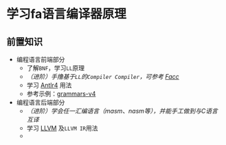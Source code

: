 # 学习fa语言编译器原理

## 前置知识

- 编程语言前端部分
    + 了解`BNF`，学习`LL`原理
    + *（进阶）手撸基于`LL`的`Compiler Compiler`，可参考 [Facc](https://github.com/fawdlstty/Facc)*
    + 学习 [Antlr4](https://github.com/antlr/antlr4) 用法
    + 参考示例：[grammars-v4](https://github.com/antlr/grammars-v4)
- 编程语言后端部分
    + *（进阶）学会任一汇编语言（masm、nasm等），并能手工做到与C语言互译*
    + 学习 [LLVM](https://github.com/llvm/llvm-project) 及`LLVM IR`用法
    + 